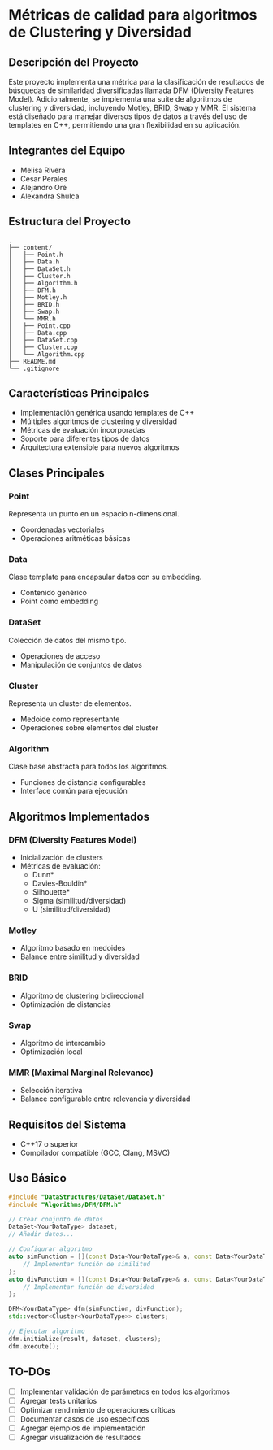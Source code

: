 # Métricas de calidad para algoritmos de Clustering y Diversidad

## Descripción del Proyecto
Este proyecto implementa una métrica para la clasificación de resultados de búsquedas de similaridad diversificadas llamada DFM (Diversity Features Model). Adicionalmente, se implementa una suite de algoritmos de clustering y diversidad, incluyendo Motley, BRID, Swap y MMR. El sistema está diseñado para manejar diversos tipos de datos a través del uso de templates en C++, permitiendo una gran flexibilidad en su aplicación.

## Integrantes del Equipo
- Melisa Rivera
- Cesar Perales
- Alejandro Oré
- Alexandra Shulca

## Estructura del Proyecto
```
.
├── content/
│   ├── Point.h
│   ├── Data.h
│   ├── DataSet.h
│   ├── Cluster.h
│   ├── Algorithm.h
│   ├── DFM.h
│   ├── Motley.h
│   ├── BRID.h
│   ├── Swap.h
│   └── MMR.h
│   ├── Point.cpp
│   ├── Data.cpp
│   ├── DataSet.cpp
│   ├── Cluster.cpp
│   └── Algorithm.cpp
├── README.md
└── .gitignore
```

## Características Principales
- Implementación genérica usando templates de C++
- Múltiples algoritmos de clustering y diversidad
- Métricas de evaluación incorporadas
- Soporte para diferentes tipos de datos
- Arquitectura extensible para nuevos algoritmos

## Clases Principales

### Point
Representa un punto en un espacio n-dimensional.
- Coordenadas vectoriales
- Operaciones aritméticas básicas

### Data
Clase template para encapsular datos con su embedding.
- Contenido genérico
- Point como embedding

### DataSet
Colección de datos del mismo tipo.
- Operaciones de acceso
- Manipulación de conjuntos de datos

### Cluster
Representa un cluster de elementos.
- Medoide como representante
- Operaciones sobre elementos del cluster

### Algorithm
Clase base abstracta para todos los algoritmos.
- Funciones de distancia configurables
- Interface común para ejecución

## Algoritmos Implementados

### DFM (Diversity Features Model)
- Inicialización de clusters
- Métricas de evaluación:
  - Dunn*
  - Davies-Bouldin*
  - Silhouette*
  - Sigma (similitud/diversidad)
  - U (similitud/diversidad)

### Motley
- Algoritmo basado en medoides
- Balance entre similitud y diversidad

### BRID
- Algoritmo de clustering bidireccional
- Optimización de distancias

### Swap
- Algoritmo de intercambio
- Optimización local

### MMR (Maximal Marginal Relevance)
- Selección iterativa
- Balance configurable entre relevancia y diversidad

## Requisitos del Sistema
- C++17 o superior
- Compilador compatible (GCC, Clang, MSVC)

## Uso Básico
```cpp
#include "DataStructures/DataSet/DataSet.h"
#include "Algorithms/DFM/DFM.h"

// Crear conjunto de datos
DataSet<YourDataType> dataset;
// Añadir datos...

// Configurar algoritmo
auto simFunction = [](const Data<YourDataType>& a, const Data<YourDataType>& b) -> double {
    // Implementar función de similitud
};
auto divFunction = [](const Data<YourDataType>& a, const Data<YourDataType>& b) -> double {
    // Implementar función de diversidad
};

DFM<YourDataType> dfm(simFunction, divFunction);
std::vector<Cluster<YourDataType>> clusters;

// Ejecutar algoritmo
dfm.initialize(result, dataset, clusters);
dfm.execute();
```


## TO-DOs
- [ ] Implementar validación de parámetros en todos los algoritmos
- [ ] Agregar tests unitarios
- [ ] Optimizar rendimiento de operaciones críticas
- [ ] Documentar casos de uso específicos
- [ ] Agregar ejemplos de implementación
- [ ] Agregar visualización de resultados
